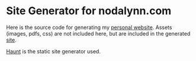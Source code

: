 # Site Generator for nodalynn.com

Here is the source code for generating my [personal website](https://nodalynn.com).
Assets (images, pdfs, css) are not included here, but are included in the generated
[site](https://github.com/niltnir/niltnir.github.io).

[Haunt](https://dthompson.us/projects/haunt.html) is the static site generator used.
